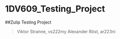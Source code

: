 # 1DV609_Testing_Project
##Zulip Testing Project

>Viktor Stranne, vs222my
>Alexander Röst, ar223ni
